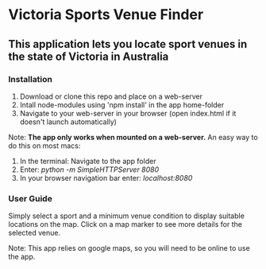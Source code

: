 # Victoria Sports Venue Finder

## This application lets you locate sport venues in the state of Victoria in Australia

### Installation
1. Download or clone this repo and place on a web-server
2. Intall node-modules using 'npm install' in the app home-folder
3. Navigate to your web-server in your browser (open index.html if it doesn't launch automatically)


Note: **The app only works when mounted on a web-server.**
An easy way to do this on most macs:

1. In the terminal: Navigate to the app folder
2. Enter: *python -m SimpleHTTPServer 8080*
3. In your browser navigation bar enter: *localhost:8080*


### User Guide
Simply select a sport and a minimum venue condition to display suitable locations on the map.
Click on a map marker to see more details for the selected venue.

Note: This app relies on google maps, so you will need to be online to use the app.

